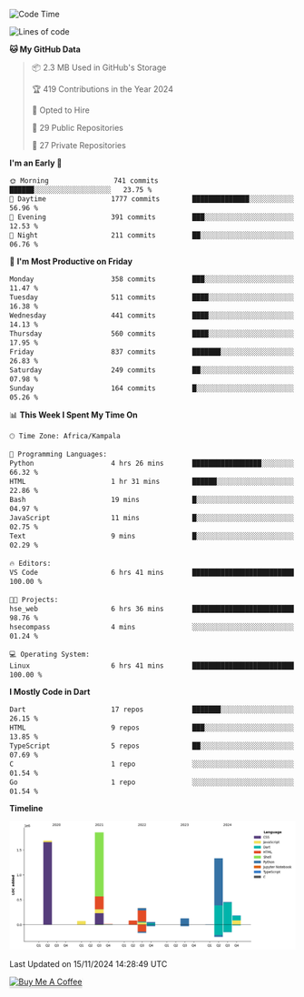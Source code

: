 <!--START_SECTION:waka-->
![Code Time](http://img.shields.io/badge/Code%20Time-912%20hrs%2057%20mins-blue)

![Lines of code](https://img.shields.io/badge/From%20Hello%20World%20I%27ve%20Written-6.2%20million%20lines%20of%20code-blue)

**🐱 My GitHub Data** 

> 📦 2.3 MB Used in GitHub's Storage 
 > 
> 🏆 419 Contributions in the Year 2024
 > 
> 💼 Opted to Hire
 > 
> 📜 29 Public Repositories 
 > 
> 🔑 27 Private Repositories 
 > 
**I'm an Early 🐤** 

```text
🌞 Morning                741 commits         ██████░░░░░░░░░░░░░░░░░░░   23.75 % 
🌆 Daytime                1777 commits        ██████████████░░░░░░░░░░░   56.96 % 
🌃 Evening                391 commits         ███░░░░░░░░░░░░░░░░░░░░░░   12.53 % 
🌙 Night                  211 commits         ██░░░░░░░░░░░░░░░░░░░░░░░   06.76 % 
```
📅 **I'm Most Productive on Friday** 

```text
Monday                   358 commits         ███░░░░░░░░░░░░░░░░░░░░░░   11.47 % 
Tuesday                  511 commits         ████░░░░░░░░░░░░░░░░░░░░░   16.38 % 
Wednesday                441 commits         ████░░░░░░░░░░░░░░░░░░░░░   14.13 % 
Thursday                 560 commits         ████░░░░░░░░░░░░░░░░░░░░░   17.95 % 
Friday                   837 commits         ███████░░░░░░░░░░░░░░░░░░   26.83 % 
Saturday                 249 commits         ██░░░░░░░░░░░░░░░░░░░░░░░   07.98 % 
Sunday                   164 commits         █░░░░░░░░░░░░░░░░░░░░░░░░   05.26 % 
```


📊 **This Week I Spent My Time On** 

```text
🕑︎ Time Zone: Africa/Kampala

💬 Programming Languages: 
Python                   4 hrs 26 mins       █████████████████░░░░░░░░   66.32 % 
HTML                     1 hr 31 mins        ██████░░░░░░░░░░░░░░░░░░░   22.86 % 
Bash                     19 mins             █░░░░░░░░░░░░░░░░░░░░░░░░   04.97 % 
JavaScript               11 mins             █░░░░░░░░░░░░░░░░░░░░░░░░   02.75 % 
Text                     9 mins              █░░░░░░░░░░░░░░░░░░░░░░░░   02.29 % 

🔥 Editors: 
VS Code                  6 hrs 41 mins       █████████████████████████   100.00 % 

🐱‍💻 Projects: 
hse_web                  6 hrs 36 mins       █████████████████████████   98.76 % 
hsecompass               4 mins              ░░░░░░░░░░░░░░░░░░░░░░░░░   01.24 % 

💻 Operating System: 
Linux                    6 hrs 41 mins       █████████████████████████   100.00 % 
```

**I Mostly Code in Dart** 

```text
Dart                     17 repos            ███████░░░░░░░░░░░░░░░░░░   26.15 % 
HTML                     9 repos             ███░░░░░░░░░░░░░░░░░░░░░░   13.85 % 
TypeScript               5 repos             ██░░░░░░░░░░░░░░░░░░░░░░░   07.69 % 
C                        1 repo              ░░░░░░░░░░░░░░░░░░░░░░░░░   01.54 % 
Go                       1 repo              ░░░░░░░░░░░░░░░░░░░░░░░░░   01.54 % 
```



**Timeline**

![Lines of Code chart](https://raw.githubusercontent.com/drexhacker/drexhacker/main/assets/bar_graph.png)


 Last Updated on 15/11/2024 14:28:49 UTC
<!--END_SECTION:waka-->

<a href="https://www.buymeacoffee.com/drexsoftorg" target="_blank"><img src="https://www.buymeacoffee.com/assets/img/custom_images/orange_img.png" alt="Buy Me A Coffee" style="height: 41px !important;width: 174px !important;box-shadow: 0px 3px 2px 0px rgba(190, 190, 190, 0.5) !important;-webkit-box-shadow: 0px 3px 2px 0px rgba(190, 190, 190, 0.5) !important;" ></a>


<!---
drexhacker/drexhacker is a ✨ special ✨ repository because its `README.md` (this file) appears on your GitHub profile.
You can click the Preview link to take a look at your changes.
--->
